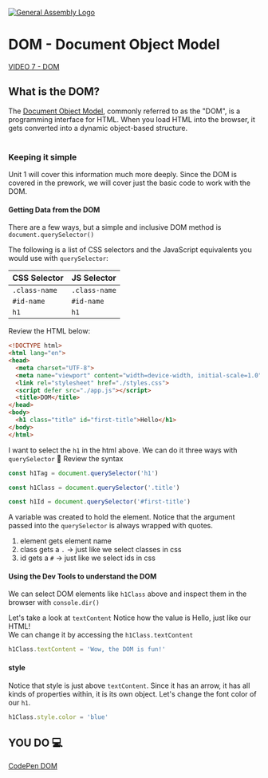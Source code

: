 [![General Assembly Logo](https://camo.githubusercontent.com/1a91b05b8f4d44b5bbfb83abac2b0996d8e26c92/687474703a2f2f692e696d6775722e636f6d2f6b6538555354712e706e67)](https://generalassemb.ly)
# DOM - Document Object Model

[VIDEO 7 - DOM]()<br>

## What is the DOM?
The [Document Object Model](https://developer.mozilla.org/en-US/docs/Web/API/Document_Object_Model/Introduction), commonly referred to as the "DOM", is a programming interface for HTML. When you load HTML into the browser, it gets converted into a dynamic object-based structure.<br><br>

### Keeping it simple
Unit 1 will cover this information much more deeply. Since the DOM is covered in the prework, we will cover just the basic code to work with the DOM.

#### Getting Data from the DOM
There are a few ways, but a simple and inclusive DOM method is `document.querySelector()`

The following is a list of CSS selectors and the JavaScript equivalents you would use with `querySelector`:

| CSS Selector  | JS Selector   |
| ------------- | ------------- |
| `.class-name` | `.class-name` |
| `#id-name`    | `#id-name`    |
| `h1`          | `h1`          |

Review the HTML below:

```html
<!DOCTYPE html>
<html lang="en">
<head>
  <meta charset="UTF-8">
  <meta name="viewport" content="width=device-width, initial-scale=1.0">
  <link rel="stylesheet" href="./styles.css">
  <script defer src="./app.js"></script>
  <title>DOM</title>
</head>
<body>
  <h1 class="title" id="first-title">Hello</h1>
</body>
</html>
```
I want to select the `h1` in the html above. We can do it three ways with `querySelector`
:mag_right: Review the syntax <br>
```js
const h1Tag = document.querySelector('h1')
```
```js
const h1Class = document.querySelector('.title')
```
```js
const h1Id = document.querySelector('#first-title')
```
A variable was created to hold the element. Notice that the argument passed into the `querySelector` is always wrapped with quotes.
1. element gets element name 
2. class gets a `.` -> just like we select classes in css
3. id gets a `#` -> just like we select ids in css

#### Using the Dev Tools to understand the DOM

We can select DOM elements like `h1Class` above and inspect them in the browser with `console.dir()`

Let's take a look at `textContent`
Notice how the value is Hello, just like our HTML!<br>
We can change it by accessing the `h1Class.textContent`
```js
h1Class.textContent = 'Wow, the DOM is fun!'
```

#### style
Notice that style is just above `textContent`. Since it has an arrow, it has all kinds of properties within, it is its own object. Let's change the font color of our `h1`.

```js
h1Class.style.color = 'blue'
```

## YOU DO :computer:

[CodePen DOM](https://codepen.io/Katie22/pen/xxBqyGY)




